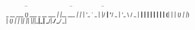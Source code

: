            _                _           _   
 _ __ ___ (_) ___ _ __ ___ | |__   ___ | |_ 
| '_ ` _ \| |/ __| '__/ _ \| '_ \ / _ \| __|
| | | | | | | (__| | | (_) | |_) | (_) | |_ 
|_| |_| |_|_|\___|_|  \___/|_.__/ \___/ \__|
